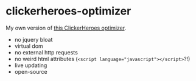 # clickerheroes-optimizer

My own version of
[this ClickerHeroes optimizer](http://www.rivsoft.net/content/click.html).

  - no jquery bloat
  - virtual dom
  - no external http requests
  - no weird html attributes (`<script language="javascript"></script>`?!)
  - live updating
  - open-source